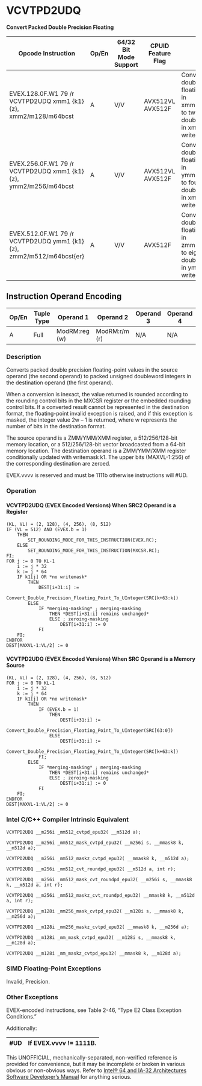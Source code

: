 # VCVTPD2UDQ

**Convert Packed Double Precision Floating**

| Opcode Instruction                                                  | Op/En | 64/32 Bit Mode Support | CPUID Feature Flag | Description                                                                                                                                             |
| ------------------------------------------------------------------- | ----- | ---------------------- | ------------------ | ------------------------------------------------------------------------------------------------------------------------------------------------------- |
| EVEX.128.0F.W1 79 /r VCVTPD2UDQ xmm1 {k1}{z}, xmm2/m128/m64bcst     | A     | V/V                    | AVX512VL AVX512F   | Convert two packed double precision floating-point values in xmm2/m128/m64bcst to two unsigned doubleword integers in xmm1 subject to writemask k1.     |
| EVEX.256.0F.W1 79 /r VCVTPD2UDQ xmm1 {k1}{z}, ymm2/m256/m64bcst     | A     | V/V                    | AVX512VL AVX512F   | Convert four packed double precision floating-point values in ymm2/m256/m64bcst to four unsigned doubleword integers in xmm1 subject to writemask k1.   |
| EVEX.512.0F.W1 79 /r VCVTPD2UDQ ymm1 {k1}{z}, zmm2/m512/m64bcst{er} | A     | V/V                    | AVX512F            | Convert eight packed double precision floating-point values in zmm2/m512/m64bcst to eight unsigned doubleword integers in ymm1 subject to writemask k1. |

## Instruction Operand Encoding

| Op/En | Tuple Type | Operand 1     | Operand 2     | Operand 3 | Operand 4 |
| ----- | ---------- | ------------- | ------------- | --------- | --------- |
| A     | Full       | ModRM:reg (w) | ModRM:r/m (r) | N/A       | N/A       |

### Description

Converts packed double precision floating-point values in the source operand (the second operand) to packed unsigned doubleword integers in the destination operand (the first operand).

When a conversion is inexact, the value returned is rounded according to the rounding control bits in the MXCSR register or the embedded rounding control bits. If a converted result cannot be represented in the destination format, the floating-point invalid exception is raised, and if this exception is masked, the integer value 2w – 1 is returned, where w represents the number of bits in the destination format.

The source operand is a ZMM/YMM/XMM register, a 512/256/128-bit memory location, or a 512/256/128-bit vector broadcasted from a 64-bit memory location. The destination operand is a ZMM/YMM/XMM register conditionally updated with writemask k1. The upper bits (MAXVL-1:256) of the corresponding destination are zeroed.

EVEX.vvvv is reserved and must be 1111b otherwise instructions will #​​​UD.

### Operation

#### VCVTPD2UDQ (EVEX Encoded Versions) When SRC2 Operand is a Register

```
(KL, VL) = (2, 128), (4, 256), (8, 512)
IF (VL = 512) AND (EVEX.b = 1)
    THEN
        SET_ROUNDING_MODE_FOR_THIS_INSTRUCTION(EVEX.RC);
    ELSE
        SET_ROUNDING_MODE_FOR_THIS_INSTRUCTION(MXCSR.RC);
FI;
FOR j := 0 TO KL-1
    i := j * 32
    k := j * 64
    IF k1[j] OR *no writemask*
        THEN
            DEST[i+31:i] :=
            Convert_Double_Precision_Floating_Point_To_UInteger(SRC[k+63:k])
        ELSE
            IF *merging-masking* ; merging-masking
                THEN *DEST[i+31:i] remains unchanged*
                ELSE ; zeroing-masking
                    DEST[i+31:i] := 0
            FI
    FI;
ENDFOR
DEST[MAXVL-1:VL/2] := 0

```

#### VCVTPD2UDQ (EVEX Encoded Versions) When SRC Operand is a Memory Source

```
(KL, VL) = (2, 128), (4, 256), (8, 512)
FOR j := 0 TO KL-1
    i := j * 32
    k := j * 64
    IF k1[j] OR *no writemask*
        THEN
            IF (EVEX.b = 1)
                THEN
                    DEST[i+31:i] :=
            Convert_Double_Precision_Floating_Point_To_UInteger(SRC[63:0])
                ELSE
                    DEST[i+31:i] :=
            Convert_Double_Precision_Floating_Point_To_UInteger(SRC[k+63:k])
            FI;
        ELSE
            IF *merging-masking* ; merging-masking
                THEN *DEST[i+31:i] remains unchanged*
                ELSE ; zeroing-masking
                    DEST[i+31:i] := 0
            FI
    FI;
ENDFOR
DEST[MAXVL-1:VL/2] := 0

```

### Intel C/C++ Compiler Intrinsic Equivalent

```
VCVTPD2UDQ __m256i _mm512_cvtpd_epu32( __m512d a);

```

```
VCVTPD2UDQ __m256i _mm512_mask_cvtpd_epu32( __m256i s, __mmask8 k, __m512d a);

```

```
VCVTPD2UDQ __m256i _mm512_maskz_cvtpd_epu32( __mmask8 k, __m512d a);

```

```
VCVTPD2UDQ __m256i _mm512_cvt_roundpd_epu32( __m512d a, int r);

```

```
VCVTPD2UDQ __m256i _mm512_mask_cvt_roundpd_epu32( __m256i s, __mmask8 k, __m512d a, int r);

```

```
VCVTPD2UDQ __m256i _mm512_maskz_cvt_roundpd_epu32( __mmask8 k, __m512d a, int r);

```

```
VCVTPD2UDQ __m128i _mm256_mask_cvtpd_epu32( __m128i s, __mmask8 k, __m256d a);

```

```
VCVTPD2UDQ __m128i _mm256_maskz_cvtpd_epu32( __mmask8 k, __m256d a);

```

```
VCVTPD2UDQ __m128i _mm_mask_cvtpd_epu32( __m128i s, __mmask8 k, __m128d a);

```

```
VCVTPD2UDQ __m128i _mm_maskz_cvtpd_epu32( __mmask8 k, __m128d a);

```

### SIMD Floating-Point Exceptions

Invalid, Precision.

### Other Exceptions

EVEX-encoded instructions, see Table 2-46, “Type E2 Class Exception Conditions.”

Additionally:

| #​​​UD | If EVEX.vvvv != 1111B. |
| ------ | ---------------------- |

This UNOFFICIAL, mechanically-separated, non-verified reference is provided for convenience, but it may be
incomplete or broken in various obvious or non-obvious
ways. Refer to [Intel® 64 and IA-32 Architectures Software Developer’s Manual](https://software.intel.com/en-us/download/intel-64-and-ia-32-architectures-sdm-combined-volumes-1-2a-2b-2c-2d-3a-3b-3c-3d-and-4) for anything serious.

